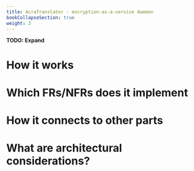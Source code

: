 ```yaml
---
title: AcraTranslator - encryption-as-a-service daemon
bookCollapseSection: true
weight: 3
---
```


**TODO: Expand**

# How it works

# Which FRs/NFRs does it implement

# How it connects to other parts

# What are architectural considerations? 


